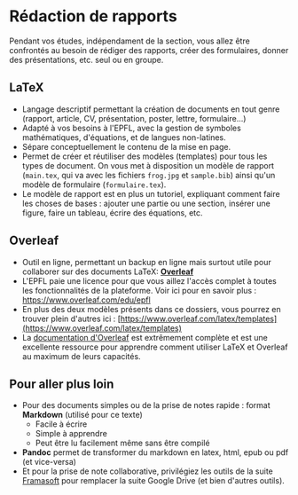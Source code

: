 # Rédaction de rapports

Pendant vos études, indépendament de la section, vous allez être confrontés au besoin de rédiger des rapports, créer des formulaires, donner des présentations, etc. seul ou en groupe. 

## LaTeX
+ Langage descriptif permettant la création de documents en tout genre (rapport, article, CV, présentation, poster, lettre, formulaire...)
+ Adapté à vos besoins à l'EPFL, avec la gestion de symboles mathématiques, d'équations, et de langues non-latines. 
+ Sépare conceptuellement le contenu de la mise en page. 
+ Permet de créer et réutiliser des modèles (templates) pour tous les types de document. On vous met à disposition un modèle de rapport (`main.tex`, qui va avec les fichiers `frog.jpg` et `sample.bib`) ainsi qu'un modèle de formulaire (`formulaire.tex`). 
+ Le modèle de rapport est en plus un tutoriel, expliquant comment faire les choses de bases : ajouter une partie ou une section, insérer une figure, faire un tableau, écrire des équations, etc. 

## Overleaf
+ Outil en ligne, permettant un backup en ligne mais surtout utile pour collaborer sur des documents LaTeX: [**Overleaf**](https://www.overleaf.com/)
+ L'EPFL paie une licence pour que vous aillez l'accès complet à toutes les fonctionnalités de la plateforme. Voir ici pour en savoir plus : https://www.overleaf.com/edu/epfl
+ En plus des deux modèles présents dans ce dossiers, vous pourrez en trouver plein d'autres ici : [https://www.overleaf.com/latex/templates](https://www.overleaf.com/latex/templates)
+ La [documentation d'Overleaf](https://www.overleaf.com/learn) est extrêmement complète et est une excellente ressource pour apprendre comment utiliser LaTeX et Overleaf au maximum de leurs capacités. 

## Pour aller plus loin

+ Pour des documents simples ou de la prise de notes rapide : format **Markdown** (utilisé pour ce texte)
    + Facile à écrire
    + Simple à apprendre
    + Peut être lu facilement même sans être compilé
+ **Pandoc** permet de transformer du markdown en latex, html, epub ou pdf (et vice-versa)
+ Et pour la prise de note collaborative, privilégiez les outils de la suite [Framasoft](https://framasoft.org/en/) pour remplacer la suite Google Drive (et bien d'autres outils).
